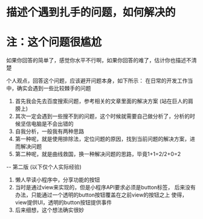 # 描述个遇到扎手的问题，如何解决的

# 注：这个问题很尴尬
如果你回答的简单了，感觉你水平不行啊，如果你回答的难了，估计你也描述不清楚


个人观点，回答这个问题，应该避开问题本身，如下所示：
在日常的开发工作当中，确实会遇到一些比较棘手的问题
1. 首先我会先去百度搜索问题，参考相关的文章里面的解决方案 (站在巨人的肩膀上)
2. 其次一定会遇到一些搜不到的问题，这个时候就需要自己做分析了，分析的时候坚信电脑是不会出错的
3. 自我分析，一般我有两种思路
4. 第一种呢，就是使用排除法，定位问题的原因，找到当前问题的解决方案，进而解决问题
5. 第二种呢，就是曲线救国，换一种解决问题的思路，毕竟1+1=2/2+0=2


-- 第二版 (以下仅个人实际经验)
1. 懒人早读小程序中，分享功能的按钮
2. 当时是通过view来实现的，但是小程序API要求必须是button标签，
   后来没有办法，只能通过一个透明的button按钮覆盖在之前view的按钮之上
   使得，view提供UI，透明的button按钮提供事件
3. 后来细想，这个想法确实很妙